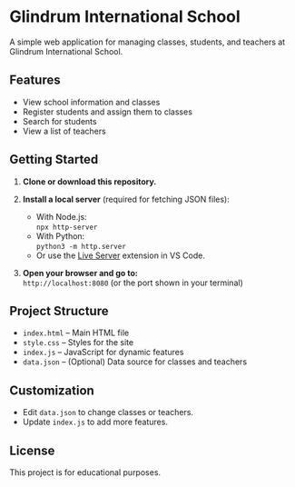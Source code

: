 # Glindrum International School

A simple web application for managing classes, students, and teachers at Glindrum International School.

## Features

- View school information and classes
- Register students and assign them to classes
- Search for students
- View a list of teachers

## Getting Started

1. **Clone or download this repository.**

2. **Install a local server** (required for fetching JSON files):
   - With Node.js:  
     `npx http-server`
   - With Python:  
     `python3 -m http.server`
   - Or use the [Live Server](https://marketplace.visualstudio.com/items?itemName=ritwickdey.LiveServer) extension in VS Code.

3. **Open your browser and go to:**  
   `http://localhost:8080` (or the port shown in your terminal)

## Project Structure
- `index.html` – Main HTML file
- `style.css` – Styles for the site
- `index.js` – JavaScript for dynamic features
- `data.json` – (Optional) Data source for classes and teachers

## Customization

- Edit `data.json` to change classes or teachers.
- Update `index.js` to add more features.

## License

This project is for educational purposes.
